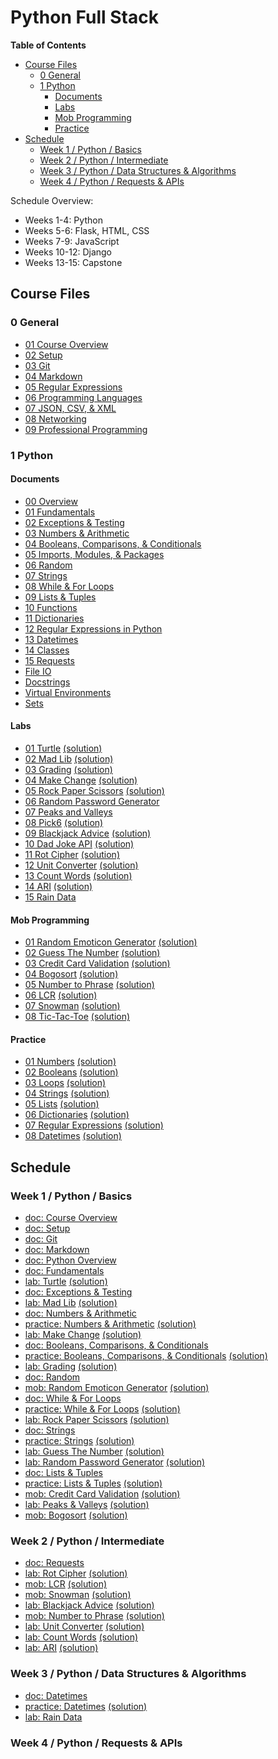 # Python Full Stack


**Table of Contents**
- [Course Files](#course-files)
  - [0 General](#0-general)
  - [1 Python](#1-python)
    - [Documents](#documents)
    - [Labs](#labs)
    - [Mob Programming](#mob-programming)
    - [Practice](#practice)
- [Schedule](#schedule)
  - [Week 1 / Python / Basics](#week-1--python--basics)
  - [Week 2 / Python / Intermediate](#week-2--python--intermediate)
  - [Week 3 / Python / Data Structures & Algorithms](#week-3--python--data-structures--algorithms)
  - [Week 4 / Python  / Requests & APIs](#week-4--python---requests--apis)



Schedule Overview:
- Weeks 1-4: Python
- Weeks 5-6: Flask, HTML, CSS
- Weeks 7-9: JavaScript
- Weeks 10-12: Django
- Weeks 13-15: Capstone



## Course Files

### 0 General

- [01 Course Overview](0%20General/Course%20Overview.md)
- [02 Setup](0%20General/02%20Setup.md)
- [03 Git](0%20General/03%20Git.md)
- [04 Markdown](0%20General/04%20Markdown.md)
- [05 Regular Expressions](0%20General/05%20Regular%20Expressions.md)
- [06 Programming Languages](0%20General/06%20Programming%20Languages.md)
- [07 JSON, CSV, & XML](0%20General/07%20JSON,%20CSV,%20&%20XML.md)
- [08 Networking](0%20General/08%20Networking.md)
- [09 Professional Programming](0%20General/09%20Professional%20Programming.md)

### 1 Python

#### Documents

- [00 Overview](1%20Python/docs/00%20Python%20Overview.md)
- [01 Fundamentals](1%20Python/docs/01%20Fundamentals.md)
- [02 Exceptions & Testing](1%20Python/docs/02%20Exceptions%20&%20Testing.md)
- [03 Numbers & Arithmetic](1%20Python/docs/03%20Numbers%20&%20Arithmetic.md)
- [04 Booleans, Comparisons, & Conditionals](1%20Python/docs/04%20Booleans,%20Comparisons,%20&%20Conditionals.md)
- [05 Imports, Modules, & Packages](1%20Python/docs/05%20Imports,%20Modules,%20&%20Packages.md)
- [06 Random](1%20Python/docs/06%20Random.md)
- [07 Strings](1%20Python/docs/07%20Strings.md)
- [08 While & For Loops](1%20Python/docs/08%20While%20&%20For%20Loops.md)
- [09 Lists & Tuples](1%20Python/docs/09%20Lists%20&%20Tuples.md)
- [10 Functions](1%20Python/docs/10%20Functions.md)
- [11 Dictionaries](1%20Python/docs/11%20Dictionaries.md)
- [12 Regular Expressions in Python](1%20Python/docs/12%20Regular%20Expressions%20in%20Python.md)
- [13 Datetimes](1%20Python/docs/13%20Datetimes.md)
- [14 Classes](1%20Python/docs/14%20Classes.md)
- [15 Requests](1%20Python/docs/15%20Requests.md)
- [File IO](1%20Python/docs/File%20IO.md)
- [Docstrings](1%20Python/docs/Docstrings.md)
- [Virtual Environments](1%20Python/docs/Virtual%20Environments.md)
- [Sets](1%20Python/docs/Sets.md)


#### Labs

- [01 Turtle](1%20Python/labs/01%20Turtle.md) [(solution)](1%20Python/solutions/lab01_turtle.py)
- [02 Mad Lib](1%20Python/labs/02%20Mad%20Lib.md) [(solution)](1%20Python/solutions/lab02_mad_lib.py)
- [03 Grading](1%20Python/labs/03%20Grading.md) [(solution)](1%20Python/solutions/lab03_grading.py)
- [04 Make Change](1%20Python/labs/04%20Make%20Change.md) [(solution)](1%20Python/solutions/lab04_make_change.py)
- [05 Rock Paper Scissors](1%20Python/labs/05%20Rock%20Paper%20Scissors.md) [(solution)](1%20Python/solutions/lab05_rock_paper_scissors.py)
- [06 Random Password Generator](1%20Python/labs/06%20Random%20Password%20Generator.md)
- [07 Peaks and Valleys](1%20Python/labs/07%20Peaks%20and%20Valleys.md)
- [08 Pick6](1%20Python/labs/08%20Pick6.md) [(solution)](1%20Python/solutions/lab08_pick6.py)
- [09 Blackjack Advice](1%20Python/labs/09%20Blackjack%20Advice.md) [(solution)](1%20Python/solutions/lab09_blackjack_advice.py)
- [10 Dad Joke API](1%20Python/labs/10%20Dad%20Joke%20API.md) [(solution)](1%20Python/solutions/lab10_dad_joke_api.py)
- [11 Rot Cipher](1%20Python/labs/11%20Rot%20Cipher.md) [(solution)](1%20Python/solutions/lab11_rot_cipher.py)
- [12 Unit Converter](1%20Python/labs/Unit%20Converter.md) [(solution)](1%20Python/solutions/lab12_unit_converter.py)
- [13 Count Words](1%20Python/labs/Count%20Words.md) [(solution)](1%20Python/solutions/lab13_count_words.py)
- [14 ARI](1%20Python/labs/ARI.md) [(solution)](1%20Python/solutions/lab14_ari.py)
- [15 Rain Data](1%20Python/labs/15%20Rain%20Data.md)




#### Mob Programming


- [01 Random Emoticon Generator](1%20Python/mob/01%20Random%20Emoticon%20Generator.md) [(solution)](1%20Python/solutions/mob01_random_emoticon_generator.py)
- [02 Guess The Number](1%20Python/mob/02%20Guess%20The%20Number.md) [(solution)](1%20Python/solutions/mob02_guess_the_number_v2-v4.py)
- [03 Credit Card Validation](1%20Python/mob/03%20Credit%20Card%20Validation.md) [(solution)](1%20Python/solutions/mob03_credit_card_validation.py)
- [04 Bogosort](1%20Python/mob/04%20Bogosort.md) [(solution)](1%20Python/solutions/mob04_bogosort.py)
- [05 Number to Phrase](1%20Python/mob/05%20Number%20to%20Phrase.md) [(solution)](1%20Python/solutions/mob05_number_to_phrase.py)
- [06 LCR](1%20Python/mob/06%20LCR.md) [(solution)](1%20Python/solutions/mob06_lcr.py)
- [07 Snowman](1%20Python/mob/07%20Snowman.md) [(solution)](1%20Python/solutions/mob07_snowman.py)
- [08 Tic-Tac-Toe](1%20Python/mob/08%20Tic-Tac-Toe.md) [(solution)](1%20Python/solutions/mob08_tic_tac_toe.py)

#### Practice


- [01 Numbers](1%20Python/practice/01_numbers.py) [(solution)](1%20Python/solutions/practice01_numbers.py)
- [02 Booleans](1%20Python/practice/02_booleans.py) [(solution)](1%20Python/solutions/practice02_booleans.py)
- [03 Loops](1%20Python/practice/03_loops.py) [(solution)](1%20Python/solutions/practice03_loops.py)
- [04 Strings](1%20Python/practice/04_strings.py) [(solution)](1%20Python/solutions/practice04_strings.py)
- [05 Lists](1%20Python/practice/05_lists.py) [(solution)](1%20Python/solutions/practice05_lists.py)
- [06 Dictionaries](1%20Python/practice/06_dictionaries.py) [(solution)](1%20Python/practice/06_dictionaries.py)
- [07 Regular Expressions](1%20Python/practice/07_regex.py) [(solution)](1%20Python/solutions/practice07_regex.py)
- [08 Datetimes](1%20Python/practice/08_datetimes.py) [(solution)](1%20Python/solutions/practice08_datetimes.py)



## Schedule

### Week 1 / Python / Basics

- [doc: Course Overview](0%20General/01%20Course%20Overview.md)
- [doc: Setup](0%20General/02%20Setup.md)
- [doc: Git](0%20General/03%20Git.md)
- [doc: Markdown](0%20General/04%20Markdown.md)
- [doc: Python Overview](1%20Python/docs/00%20Python%20Overview.md)
- [doc: Fundamentals](1%20Python/docs/01%20Fundamentals.md)
- [lab: Turtle](1%20Python/labs/01%20Turtle.md) [(solution)](1%20Python/solutions/lab01_turtle.py)
- [doc: Exceptions & Testing](1%20Python/docs/02%20Exceptions%20&%20Testing.md)
- [lab: Mad Lib](1%20Python/labs/02%20Mad%20Lib.md) [(solution)](1%20Python/solutions/lab02_mad_lib.py)
- [doc: Numbers & Arithmetic](1%20Python/docs/03%20Numbers%20&%20Arithmetic.md)
- [practice: Numbers & Arithmetic](1%20Python/practice/01_numbers.py) [(solution)](1%20Python/solutions/practice01_numbers.py)
- [lab: Make Change](1%20Python/labs/04%20Make%20Change.md) [(solution)](1%20Python/solutions/lab04_make_change.py)
- [doc: Booleans, Comparisons, & Conditionals](1%20Python/docs/04%20Booleans,%20Comparisons,%20&%20Conditionals.md)
- [practice: Booleans, Comparisons, & Conditionals](1%20Python/practice/02_booleans.py) [(solution)](1%20Python/solutions/practice02_booleans.py)
- [lab: Grading](1%20Python/labs/04%20Grading.md) [(solution)](1%20Python/solutions/lab03_grading.py)
- [doc: Random](1%20Python/docs/06%20Random.md)
- [mob: Random Emoticon Generator](1%20Python/mob/01%20Random%20Emoticon%20Generator.md) [(solution)](1%20Python/solutions/mob01_random_emoticon_generator.py)
- [doc: While & For Loops](1%20Python/docs/07%20While%20&%20For%20Loops.md)
- [practice: While & For Loops](1%20Python/practice/03_loops.py) [(solution)](1%20Python/solutions/practice03_loops.py)
- [lab: Rock Paper Scissors](1%20Python/labs/05%20Rock%20Paper%20Scissors.md) [(solution)](1%20Python/solutions/lab05_rock_paper_scissors.py)
- [doc: Strings](1%20Python/docs/08%20Strings.md)
- [practice: Strings](1%20Python/practice/04_strings.py) [(solution)](1%20Python/solutions/practice04_strings.py)
- [lab: Guess The Number](1%20Python/mob/02%20Guess%20The%20Number.md) [(solution)](1%20Python/solutions/mob_guess_the_number.py)
- [lab: Random Password Generator](1%20Python/labs/06%20Random%20Password%20Generator.md) [(solution)](1%20Python/solutions/lab06_random_password_generator.py)
- [doc: Lists & Tuples](1%20Python/docs/09%20Lists%20&%20Tuples.md)
- [practice: Lists & Tuples](1%20Python/practice/practice05_lists.py) [(solution)](1%20Python/solutions/practice05_lists.py)
- [mob: Credit Card Validation](1%20Python/mob/03%20Credit%20Card%20Validation.md) [(solution)](1%20Python/solutions/mob_credit_card_validation.py)
- [lab: Peaks & Valleys](1%20Python/labs/07%20Peaks%20and%20Valleys.md) [(solution)](1%20Python/solutions/lab07_peaks_and_valleys.py)
- [mob: Bogosort](1%20Python/mob/04%20Bogosort.md) [(solution)](1%20Python/solutions/mob04_bogosort.py)

### Week 2 / Python / Intermediate

- [doc: Requests](1%20Python/docs/15%20Requests.md)
- [lab: Rot Cipher](1%20Python/labs/11%20Rot%20Cipher.md) [(solution)](1%20Python/solutions/lab11_rot_cipher.py)
- [mob: LCR](1%20Python/mob/06%20LCR.md) [(solution)](1%20Python/solutions/mob06_lcr.py)
- [mob: Snowman](1%20Python/mob/07%20Snowman.md) [(solution)](1%20Python/solutions/mob07_snowman.py)
- [lab: Blackjack Advice](1%20Python/labs/09%20Blackjack%20Advice.md) [(solution)](1%20Python/solutions/lab09_blackjack_advice.py)
- [mob: Number to Phrase](1%20Python/mob/05%20Number%20to%20Phrase.md) [(solution)](1%20Python/solutions/mob05_number_to_phrase.py)
- [lab: Unit Converter](1%20Python/labs/12%20Unit%20Converter.md) [(solution)](1%20Python/solutions/lab12_unit_converter.py)
- [lab: Count Words](1%20Python/labs/13%20Count%20Words.md) [(solution)](1%20Python/solutions/lab13_count_words.py)
- [lab: ARI](1%20Python/labs/14%20ARI.md) [(solution)](1%20Python/solutions/lab14_ari.py)

### Week 3 / Python / Data Structures & Algorithms

- [doc: Datetimes](1%20Python/docs/13%20Datetimes.md)
- [practice: Datetimes](1%20Python/practice/08_datetimes.py) [(solution)](1%20Python/solutions/practice08_datetimes.py)
- [lab: Rain Data](1%20Python/labs/15%20Rain%20Data.md)

<!-- 
tuesday
review ari
practice - truncate text, wrap text
lecture on datetimes
practice problems for datetimes
student sorter
rain data

wednesday
more rain data
searching and sorting algorithms

thursday
lecture: classes
mob: atm
lab: todo list

friday
lists and trees
 -->


### Week 4 / Python  / Requests & APIs



<!-- 
monday
  requests
  quotes api

tuesday
  open trivia db
  https://opentdb.com/api.php?amount=10

wednesday
  quotes api

thursday
  any api

friday
  flask
 -->


